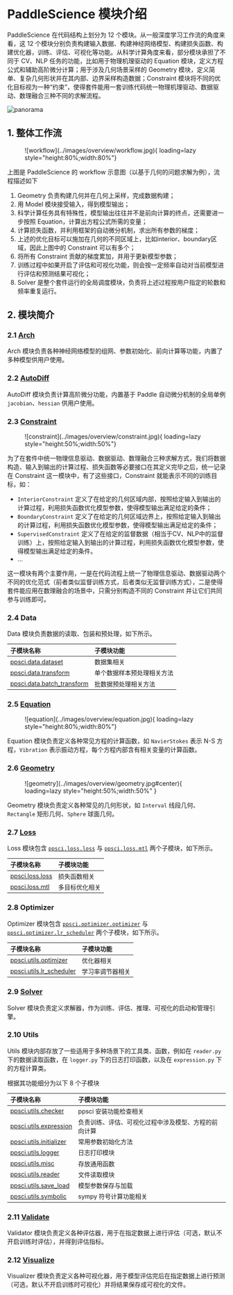# PaddleScience 模块介绍

PaddleScience 在代码结构上划分为 12 个模块。从一般深度学习工作流的角度来看，这 12 个模块分别负责构建输入数据、构建神经网络模型、构建损失函数、构建优化器，训练、评估、可视化等功能。从科学计算角度来看，部分模块承担了不同于 CV、NLP 任务的功能，比如用于物理机理驱动的 Equation 模块，定义方程公式和辅助高阶微分计算；用于涉及几何场景采样的 Geometry 模块，定义简单、复杂几何形状并在其内部、边界采样构造数据；Constraint 模块将不同的优化目标视为一种“约束”，使得套件能用一套训练代码统一物理机理驱动、数据驱动、数理融合三种不同的求解流程。

![panorama](https://paddle-org.bj.bcebos.com/paddlescience/docs/overview/panorama.png)

## 1. 整体工作流

<figure markdown>
  ![workflow](../images/overview/workflow.jpg){ loading=lazy style="height:80%;width:80%"}
</figure>

上图是 PaddleScience 的 workflow 示意图（以基于几何的问题求解为例），流程描述如下

1. Geometry 负责构建几何并在几何上采样，完成数据构建；
2. 用 Model 模块接受输入，得到模型输出；
3. 科学计算任务具有特殊性，模型输出往往并不是前向计算的终点，还需要进一步按照 Equation，计算出方程公式所需的变量；
4. 计算损失函数，并利用框架的自动微分机制，求出所有参数的梯度；
5. 上述的优化目标可以施加在几何的不同区域上，比如interior、boundary区域，因此上图中的 Constraint 可以有多个；
6. 将所有 Constraint 贡献的梯度累加，并用于更新模型参数；
7. 训练过程中如果开启了评估和可视化功能，则会按一定频率自动对当前模型进行评估和预测结果可视化；
8. Solver 是整个套件运行的全局调度模块，负责将上述过程按用户指定的轮数和频率重复运行。

## 2. 模块简介

### 2.1 [Arch](./api/arch.md)

Arch 模块负责各种神经网络模型的组网、参数初始化、前向计算等功能，内置了多种模型供用户使用。

### 2.2 [AutoDiff](./api/autodiff.md)

AutoDiff 模块负责计算高阶微分功能，内置基于 Paddle 自动微分机制的全局单例 `jacobian`、`hessian` 供用户使用。

### 2.3 [Constraint](./api/constraint.md)

<figure markdown>
  ![constraint](../images/overview/constraint.jpg){ loading=lazy style="height:50%;width:50%"}
</figure>

为了在套件中统一物理信息驱动、数据驱动、数理融合三种求解方式，我们将数据构造、输入到输出的计算过程、损失函数等必要接口在其定义完毕之后，统一记录在 Constraint 这一模块中，有了这些接口，Constraint 就能表示不同的训练目标，如：

- `InteriorConstraint` 定义了在给定的几何区域内部，按照给定输入到输出的计算过程，利用损失函数优化模型参数，使得模型输出满足给定的条件；
- `BoundaryConstraint` 定义了在给定的几何区域边界上，按照给定输入到输出的计算过程，利用损失函数优化模型参数，使得模型输出满足给定的条件；
- `SupervisedConstraint` 定义了在给定的监督数据（相当于CV、NLP中的监督训练）上，按照给定输入到输出的计算过程，利用损失函数优化模型参数，使得模型输出满足给定的条件。
- ...

这一模块有两个主要作用，一是在代码流程上统一了物理信息驱动、数据驱动两个不同的优化范式（前者类似监督训练方式，后者类似无监督训练方式），二是使得套件能应用在数理融合的场景中，只需分别构造不同的 Constraint 并让它们共同参与训练即可。

### 2.4 Data

Data 模块负责数据的读取、包装和预处理，如下所示。

| 子模块名称 | 子模块功能 |
| :-- | :-- |
| [ppsci.data.dataset](./api/data/dataset.md)| 数据集相关 |
| [ppsci.data.transform](./api/data/process/transform.md)| 单个数据样本预处理相关方法 |
| [ppsci.data.batch_transform](./api/data/process/batch_transform.md)| 批数据预处理相关方法 |

### 2.5 [Equation](./api/equation.md)

<figure markdown>
  ![equation](../images/overview/equation.jpg){ loading=lazy style="height:80%;width:80%"}
</figure>

Equation 模块负责定义各种常见方程的计算函数，如 `NavierStokes` 表示 N-S 方程，`Vibration` 表示振动方程，每个方程内部含有相关变量的计算函数。

### 2.6 [Geometry](./api/geometry.md)

<figure markdown>
  ![geometry](../images/overview/geometry.jpg#center){ loading=lazy style="height:50%;width:50%" }
</figure>

Geometry 模块负责定义各种常见的几何形状，如 `Interval` 线段几何、`Rectangle` 矩形几何、`Sphere` 球面几何。

### 2.7 [Loss](./api/loss/loss.md)

Loss 模块包含 [`ppsci.loss.loss`](./api/loss/loss.md) 与 [`ppsci.loss.mtl`](./api/loss/mtl.md) 两个子模块，如下所示。

| 子模块名称 | 子模块功能 |
| :-- | :-- |
| [ppsci.loss.loss](./api/loss/loss.md)| 损失函数相关 |
| [ppsci.loss.mtl](./api/loss/mtl.md)| 多目标优化相关 |

### 2.8 Optimizer

Optimizer 模块包含 [`ppsci.optimizer.optimizer`](./api/optimizer.md) 与 [`ppsci.optimizer.lr_scheduler`](./api/lr_scheduler.md) 两个子模块，如下所示。

| 子模块名称 | 子模块功能 |
| :-- | :-- |
| [ppsci.utils.optimizer](./api/optimizer.md)| 优化器相关 |
| [ppsci.utils.lr_scheduler](./api/lr_scheduler.md)| 学习率调节器相关 |

### 2.9 [Solver](./api/solver.md)

Solver 模块负责定义求解器，作为训练、评估、推理、可视化的启动和管理引擎。

### 2.10 Utils

Utils 模块内部存放了一些适用于多种场景下的工具类、函数，例如在 `reader.py` 下的数据读取函数，在 `logger.py` 下的日志打印函数，以及在 `expression.py` 下的方程计算类。

根据其功能细分为以下 8 个子模块

| 子模块名称 | 子模块功能 |
| :-- | :-- |
| [ppsci.utils.checker](./api/utils/checker.md)| ppsci 安装功能检查相关 |
| [ppsci.utils.expression](./api/utils/expression.md)| 负责训练、评估、可视化过程中涉及模型、方程的前向计算 |
| [ppsci.utils.initializer](./api/utils/initializer.md)| 常用参数初始化方法 |
| [ppsci.utils.logger](./api/utils/logger.md)| 日志打印模块 |
| [ppsci.utils.misc](./api/utils/misc.md)| 存放通用函数 |
| [ppsci.utils.reader](./api/utils/reader.md)| 文件读取模块 |
| [ppsci.utils.save_load](./api/utils/save_load.md)| 模型参数保存与加载 |
| [ppsci.utils.symbolic](./api/utils/symbolic.md)| sympy 符号计算功能相关 |

### 2.11 [Validate](./api/validate.md)

Validator 模块负责定义各种评估器，用于在指定数据上进行评估（可选，默认不开启训练时评估），并得到评估指标。

### 2.12 [Visualize](./api/visualize.md)

Visualizer 模块负责定义各种可视化器，用于模型评估完后在指定数据上进行预测（可选，默认不开启训练时可视化）并将结果保存成可视化的文件。
